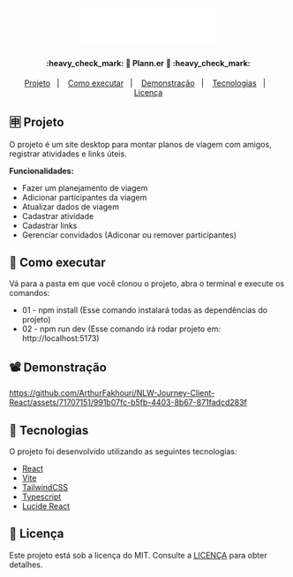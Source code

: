 <h1 align="center">
    <img alt="plann.er" title="#plann.er" src=".github/logo.svg" width="250px" />
</h1>

<h4 align="center"> 
	:heavy_check_mark: 🚀 Plann.er 🚀 :heavy_check_mark:
</h4>

<p align="center">
  <a href="#-projeto">Projeto</a>&nbsp;&nbsp;&nbsp;|&nbsp;&nbsp;&nbsp;
  <a href="#-como-executar">Como executar</a>&nbsp;&nbsp;&nbsp;|&nbsp;&nbsp;&nbsp;
  <a href="#%EF%B8%8F-demonstração">Demonstração</a>&nbsp;&nbsp;&nbsp;|&nbsp;&nbsp;&nbsp;
  <a href="#-tecnologias">Tecnologias</a>&nbsp;&nbsp;&nbsp;|&nbsp;&nbsp;&nbsp;
  <a href="#memo-licença">Licença</a>
</p>

## 🈸 Projeto

O projeto é um site desktop para montar planos de viagem com amigos, registrar atividades e links úteis.

<b>Funcionalidades:</b>
- Fazer um planejamento de viagem
- Adicionar participantes da viagem
- Atualizar dados de viagem
- Cadastrar atividade
- Cadastrar links
- Gerenciar convidados (Adiconar ou remover participantes)

## 🔧 Como executar
Vá para a pasta em que você clonou o projeto, abra o terminal e execute os comandos:
- 01 - npm install (Esse comando instalará todas as dependências do projeto)
- 02 - npm run dev (Esse comando irá rodar projeto em: http://localhost:5173)

## 📽️ Demonstração


https://github.com/ArthurFakhouri/NLW-Journey-Client-React/assets/71707151/991b07fc-b5fb-4403-8b67-871fadcd283f





## 🚀 Tecnologias

O projeto foi desenvolvido utilizando as seguintes tecnologias:

- [React](https://reactjs.org)
- [Vite](https://vitejs.dev)
- [TailwindCSS](https://tailwindcss.com)
- [Typescript](https://www.typescriptlang.org)
- [Lucide React](https://lucide.dev)

## :memo: Licença
Este projeto está sob a licença do MIT. Consulte a [LICENÇA](LICENSE) para obter detalhes.
